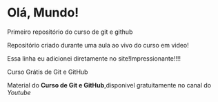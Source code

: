 # Olá, Mundo!
 Primeiro repositório do curso de git e github

 Repositório criado durante uma aula ao vivo do curso em video!
 
 Essa linha eu adicionei diretamente no site!Impressionante!!!!
 
 Curso  Grátis de  Git e GitHub

Material do **Curso de Git e GitHub**,disponivel gratuitamente no canal do *Youtube*
